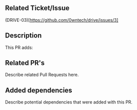 ## Related Ticket/Issue
(DRIVE-03)[https://github.com/0wntech/drive/issues/3]

## Description
This PR adds:

## Related PR's
Describe related Pull Requests here.

## Added dependencies
Describe potential dependencies that were added with this PR.
